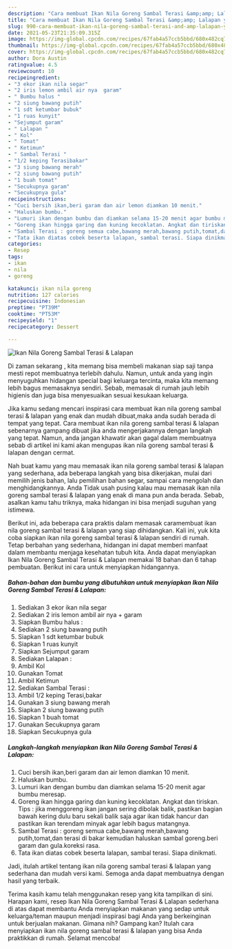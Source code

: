 ```yaml
---
description: "Cara membuat Ikan Nila Goreng Sambal Terasi &amp;amp; Lalapan yang lezat dan Mudah Dibuat"
title: "Cara membuat Ikan Nila Goreng Sambal Terasi &amp;amp; Lalapan yang lezat dan Mudah Dibuat"
slug: 990-cara-membuat-ikan-nila-goreng-sambal-terasi-and-amp-lalapan-yang-lezat-dan-mudah-dibuat
date: 2021-05-23T21:35:09.315Z
image: https://img-global.cpcdn.com/recipes/67fab4a57ccb5bbd/680x482cq70/ikan-nila-goreng-sambal-terasi-lalapan-foto-resep-utama.jpg
thumbnail: https://img-global.cpcdn.com/recipes/67fab4a57ccb5bbd/680x482cq70/ikan-nila-goreng-sambal-terasi-lalapan-foto-resep-utama.jpg
cover: https://img-global.cpcdn.com/recipes/67fab4a57ccb5bbd/680x482cq70/ikan-nila-goreng-sambal-terasi-lalapan-foto-resep-utama.jpg
author: Dora Austin
ratingvalue: 4.5
reviewcount: 10
recipeingredient:
- "3 ekor ikan nila segar"
- "2 iris lemon ambil air nya  garam"
- " Bumbu halus "
- "2 siung bawang putih"
- "1 sdt ketumbar bubuk"
- "1 ruas kunyit"
- "Sejumput garam"
- " Lalapan "
- " Kol"
- " Tomat"
- " Ketimun"
- " Sambal Terasi "
- "1/2 keping Terasibakar"
- "3 siung bawang merah"
- "2 siung bawang putih"
- "1 buah tomat"
- "Secukupnya garam"
- "Secukupnya gula"
recipeinstructions:
- "Cuci bersih ikan,beri garam dan air lemon diamkan 10 menit."
- "Haluskan bumbu."
- "Lumuri ikan dengan bumbu dan diamkan selama 15-20 menit agar bumbu meresap."
- "Goreng ikan hingga garing dan kuning kecoklatan. Angkat dan tiriskan. Tips : jika menggoreng ikan jangan sering dibolak balik, pastikan bagian bawah kering dulu baru sekali balik saja agar ikan tidak hancur dan pastikan ikan terendam minyak agar lebih bagus matangnya."
- "Sambal Terasi : goreng semua cabe,bawang merah,bawang putih,tomat,dan terasi di bakar kemudian haluskan sambal goreng.beri garam dan gula.koreksi rasa."
- "Tata ikan diatas cobek beserta lalapan, sambal terasi. Siapa dinikmati."
categories:
- Resep
tags:
- ikan
- nila
- goreng

katakunci: ikan nila goreng 
nutrition: 127 calories
recipecuisine: Indonesian
preptime: "PT39M"
cooktime: "PT53M"
recipeyield: "1"
recipecategory: Dessert

---
```



![Ikan Nila Goreng Sambal Terasi &amp; Lalapan](https://img-global.cpcdn.com/recipes/67fab4a57ccb5bbd/680x482cq70/ikan-nila-goreng-sambal-terasi-lalapan-foto-resep-utama.jpg)

Di zaman  sekarang , kita memang bisa membeli makanan siap saji tanpa mesti repot membuatnya terlebih dahulu. Namun, untuk anda yang ingin menyuguhkan hidangan special bagi keluarga tercinta, maka kita memang lebih bagus memasaknya sendiri. Sebab, memasak di rumah jauh lebih higienis dan juga bisa menyesuaikan sesuai kesukaan keluarga.

Jika kamu sedang mencari inspirasi cara membuat ikan nila goreng sambal terasi &amp; lalapan yang enak dan mudah dibuat,maka anda sudah berada di tempat yang tepat. Cara membuat ikan nila goreng sambal terasi &amp; lalapan  sebenarnya gampang dibuat jika anda mengerjakannya dengan langkah yang tepat. Namun, anda jangan khawatir akan gagal dalam membuatnya 
sebab di artikel ini kami akan mengupas ikan nila goreng sambal terasi &amp; lalapan dengan cermat.  



Nah buat kamu yang mau memasak ikan nila goreng sambal terasi &amp; lalapan yang sederhana, ada beberapa langkah yang bisa dikerjakan, mulai dari memilih jenis bahan, lalu pemilihan bahan segar, sampai cara mengolah dan menghidangkannya. Anda Tidak usah pusing kalau mau memasak ikan nila goreng sambal terasi &amp; lalapan yang enak di mana pun anda berada. Sebab, asalkan kamu  tahu triknya, maka hidangan ini bisa menjadi suguhan yang istimewa.

Berikut ini, ada beberapa cara praktis  dalam memasak caramembuat ikan nila goreng sambal terasi &amp; lalapan yang siap dihidangkan. Kali ini, yuk kita coba siapkan ikan nila goreng sambal terasi &amp; lalapan sendiri di rumah. Tetap berbahan yang sederhana, hidangan ini dapat memberi manfaat dalam membantu menjaga kesehatan tubuh kita. Anda dapat menyiapkan Ikan Nila Goreng Sambal Terasi &amp; Lalapan memakai 18 bahan dan 6 tahap pembuatan. Berikut ini cara untuk menyiapkan hidangannya.

<!--inarticleads1-->

##### Bahan-bahan dan bumbu yang dibutuhkan untuk menyiapkan Ikan Nila Goreng Sambal Terasi &amp; Lalapan:

1. Sediakan 3 ekor ikan nila segar
1. Sediakan 2 iris lemon ambil air nya + garam
1. Siapkan  Bumbu halus :
1. Sediakan 2 siung bawang putih
1. Siapkan 1 sdt ketumbar bubuk
1. Siapkan 1 ruas kunyit
1. Siapkan Sejumput garam
1. Sediakan  Lalapan :
1. Ambil  Kol
1. Gunakan  Tomat
1. Ambil  Ketimun
1. Sediakan  Sambal Terasi :
1. Ambil 1/2 keping Terasi,bakar
1. Gunakan 3 siung bawang merah
1. Siapkan 2 siung bawang putih
1. Siapkan 1 buah tomat
1. Gunakan Secukupnya garam
1. Siapkan Secukupnya gula




<!--inarticleads2-->

##### Langkah-langkah menyiapkan Ikan Nila Goreng Sambal Terasi &amp; Lalapan:

1. Cuci bersih ikan,beri garam dan air lemon diamkan 10 menit.
1. Haluskan bumbu.
1. Lumuri ikan dengan bumbu dan diamkan selama 15-20 menit agar bumbu meresap.
1. Goreng ikan hingga garing dan kuning kecoklatan. Angkat dan tiriskan. Tips : jika menggoreng ikan jangan sering dibolak balik, pastikan bagian bawah kering dulu baru sekali balik saja agar ikan tidak hancur dan pastikan ikan terendam minyak agar lebih bagus matangnya.
1. Sambal Terasi : goreng semua cabe,bawang merah,bawang putih,tomat,dan terasi di bakar kemudian haluskan sambal goreng.beri garam dan gula.koreksi rasa.
1. Tata ikan diatas cobek beserta lalapan, sambal terasi. Siapa dinikmati.




Jadi, itulah artikel tentang  ikan nila goreng sambal terasi &amp; lalapan  yang sederhana dan mudah versi kami. Semoga anda dapat membuatnya dengan hasil yang terbaik. 

Terima kasih kamu telah menggunakan resep yang kita tampilkan di sini. Harapan kami, resep  Ikan Nila Goreng Sambal Terasi &amp; Lalapan sederhana di atas dapat membantu Anda menyiapkan makanan yang sedap untuk keluarga/teman maupun menjadi inspirasi bagi Anda yang berkeinginan untuk berjualan makanan. Gimana nih? Gampang kan? Itulah cara menyiapkan ikan nila goreng sambal terasi &amp; lalapan yang bisa Anda praktikkan di rumah. Selamat mencoba!


